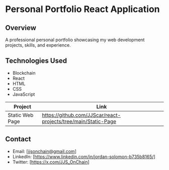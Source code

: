 # Personal Portfolio React Application

## Overview
A professional personal portfolio showcasing my web development projects, skills, and experience.

## Technologies Used
- Blockchain
- React
- HTML
- CSS
- JavaScript

| Project         | Link                                                           |
| --------------- | -------------------------------------------------------------- |
| Static Web Page | https://github.com/JJScar/react-projects/tree/main/Static-Page

## Contact
- Email: [jjsonchain@gmail.com]
- LinkedIn: [https://www.linkedin.com/in/jordan-solomon-b735b8165/]
- Twitter: [https://x.com/JJS_OnChain]
